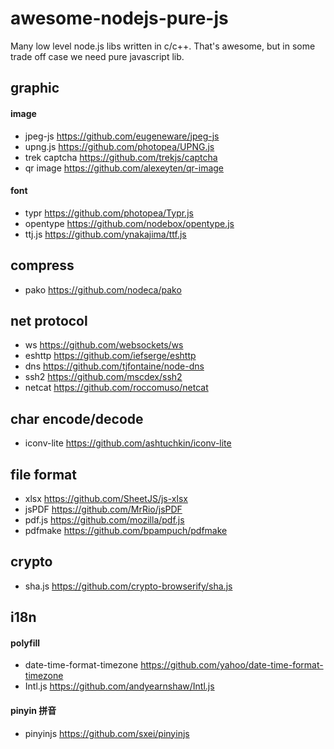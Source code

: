 # awesome-nodejs-pure-js

Many low level node.js libs written in c/c++. That's awesome, but in some trade off case we need pure javascript lib.


## graphic 
#### image
* jpeg-js https://github.com/eugeneware/jpeg-js
* upng.js https://github.com/photopea/UPNG.js
* trek captcha https://github.com/trekjs/captcha
* qr image https://github.com/alexeyten/qr-image

#### font
* typr https://github.com/photopea/Typr.js
* opentype https://github.com/nodebox/opentype.js
* ttj.js https://github.com/ynakajima/ttf.js

## compress
* pako https://github.com/nodeca/pako
  

## net protocol
* ws https://github.com/websockets/ws
* eshttp https://github.com/iefserge/eshttp
* dns https://github.com/tjfontaine/node-dns
* ssh2 https://github.com/mscdex/ssh2
* netcat https://github.com/roccomuso/netcat
  
## char encode/decode
* iconv-lite https://github.com/ashtuchkin/iconv-lite
  
## file format
* xlsx https://github.com/SheetJS/js-xlsx
* jsPDF https://github.com/MrRio/jsPDF
* pdf.js https://github.com/mozilla/pdf.js
* pdfmake https://github.com/bpampuch/pdfmake

## crypto
* sha.js https://github.com/crypto-browserify/sha.js

## i18n

#### polyfill
* date-time-format-timezone https://github.com/yahoo/date-time-format-timezone
* Intl.js https://github.com/andyearnshaw/Intl.js

#### pinyin 拼音
* pinyinjs https://github.com/sxei/pinyinjs

  
  

